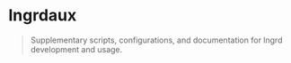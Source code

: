 # lngrdaux

> Supplementary scripts, configurations, and documentation for lngrd development
and usage.
